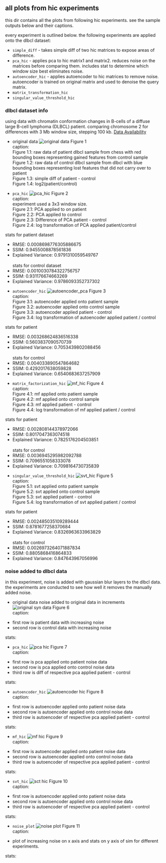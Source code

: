 ## all plots from hic experiments
this dir contains all the plots from following hic experiments. see the sample outputs below and their captions.

every experiment is outlined below. the following experiments are applied onto the dlbcl dataset:
* `simple_diff` - takes simple diff of two hic matrices to expose areas of difference.
* `pca_hic` - applies pca to hic matrix1 and matrix2. reduces noise on the matrices before comparing them. includes stat to determine which window size best eliminates noise.
* `autoencoder_hic` - applies autoencoder to hic matrices to remove noise. autoencoder is trained on original matrix and used to denoise the query matrix. 
* `matrix_transformation_hic` 
* `singular_value_threshold_hic`

### dlbcl dataset info
using data with chromatin conformation changes in B-cells of a diffuse large B-cell lymphoma (DLBCL) patient.
comparing chromosome 2 for differences with 3 Mb window size, stepping 100 kb. [Data Availability](https://en.wikipedia.org/wiki/Diffuse_large_B-cell_lymphoma)

* original data
![original data](dlbcl/simple_diff.png)
Figure 1 <br>
caption: <br>
Figure 1.1: raw data of patient dlbcl sample from chess with red bounding boxes representing gained features from control sample <br>
Figure 1.2: raw data of control dlbcl sample from dlbcl with blue bounding boxes representing lost features that did not carry over to patient <br>
Figure 1.3: simple diff of patient - control <br>
Figure 1.4: log2(patient/control) <br>

* `pca_hic`
![pca_hic](dlbcl/pca_hic.png)
Figure 2 <br>
caption: <br>
experiment used a 3x3 window size. <br>
Figure 2.1: PCA applied to on patient <br>
Figure 2.2: PCA applied to control <br>
Figure 2.3: Difference of PCA patient - control <br>
Figure 2.4: log transformation of PCA applied patient/control <br>

stats for patient dataset
- RMSE: 0.0008698776305886675
- SSIM: 0.9455008878561836
- Explained Variance: 0.9791310059549767
<br> <br>
stats for control dataset
- RMSE: 0.0010030784322756757
- SSIM: 0.931176674663269
- Explained Variance: 0.9786093352737302


* `autoencoder_hic`
![autoencoder_pca](dlbcl/autoencoder_hic.png)
Figure 3 <br>
caption: <br>
Figure 3.1: autoencoder applied onto patient sample <br>
Figure 3.2: autoencoder applied onto control sample <br>
Figure 3.3: autoencoder applied patient - control <br>
Figure 3.4: log transformation of autoencoder applied patient / control <br>

stats for patient
- RMSE: 0.003268624836516338
- SSIM: 0.5603837090570739
- Explained Variance: 0.7053439802088456
<br> <br>
stats for control
- RMSE: 0.004033890547864682
- SSIM: 0.4292017638059828
- Explained Variance: 0.6540683637257909


* `matrix_factorization_hic`
![mf_hic](dlbcl/mf_hic.png)
Figure 4 <br>
caption: <br>
Figure 4.1: mf applied onto patient sample <br>
Figure 4.2: mf applied onto control sample <br>
Figure 4.3: mf applied patient - control <br>
Figure 4.4: log transformation of mf applied patient / control <br>

stats for patient
- RMSE: 0.002808144378972066
- SSIM: 0.8017047363074518
- Explained Variance: 0.7825176204503851
<br> <br>
stats for control
- RMSE: 0.0036945295982092788
- SSIM: 0.7096551058333078
- Explained Variance: 0.7098164730735839


* `singular_value_threshold_hic`
![svt_hic](dlbcl/svt_hic.png)
Figure 5 <br>
caption: <br>
Figure 5.1: svt applied onto patient sample <br>
Figure 5.2: svt applied onto control sample <br>
Figure 5.3: svt applied patient - control <br>
Figure 5.4: log transformation of svt applied patient / control <br>

stats for patient
- RMSE: 0.002485035109289444
- SSIM: 0.8781677258370684
- Explained Variance: 0.8326963633963829
<br> <br>
stats for control
- RMSE: 0.0026973264071887834
- SSIM: 0.8805868416864833
- Explained Variance: 0.847643967056996


### noise added to dlbcl data
in this experiment, noise is added with gaussian blur layers to the dlbcl data. the experiments are conducted to see how well it removes the manually added noise.

* original data
noise added to original data in increments
![original syn data](noise/original_data.png)
Figure 6 <br>
caption: <br>
- first row is patient data with increasing noise
- second row is control data with increasing noise 

stats: <br>

* `pca_hic` 
![pca hic](noise/pca_hic.png)
Figure 7 <br>
caption: <br>
- first row is pca applied onto patient noise data
- second row is pca applied onto control noise data
- third row is diff of respective pca applied patient - control 

stats: <br>

* `autoencoder_hic`
![autoencoder hic](noise/autoencoder_hic.png)
Figure 8 <br>
caption: <br>
- first row is autoencoder applied onto patient noise data
- second row is autoencoder applied onto control noise data
- third row is autoencoder of respective pca applied patient - control 

stats: <br>

* `mf_hic`
![mf hic](noise/mf_hic.png)
Figure 9 <br>
caption: <br>
- first row is autoencoder applied onto patient noise data
- second row is autoencoder applied onto control noise data
- third row is autoencoder of respective pca applied patient - control 

stats: <br>

* `svt_hic`
![sct hic](noise/svt_hic.png)
Figure 10 <br>
caption: <br>
- first row is autoencoder applied onto patient noise data
- second row is autoencoder applied onto control noise data
- third row is autoencoder of respective pca applied patient - control 

stats: <br>

* `noise_plot`
![noise plot](noise/all_hic.png)
Figure 11 <br>
caption: <br>
- plot of increasing noise on x axis and stats on y axis of sim for different experiments.

stats: <br>
